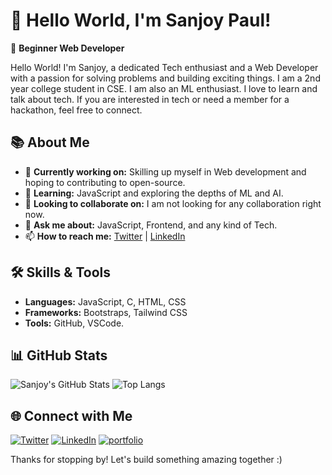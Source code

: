 # 👋 Hello World, I'm Sanjoy Paul!

🌟 **Beginner Web Developer**

Hello World! I'm Sanjoy, a dedicated Tech enthusiast and a Web Developer with a passion for solving problems and building exciting things. I am a 2nd year college student in CSE. I am also an ML enthusiast. I love to learn and talk about tech. If you are interested in tech or need a member for a hackathon, feel free to connect.
## 📚 About Me

- 🔭 **Currently working on:** Skilling up myself in Web development and hoping to contributing to open-source.
- 🌱 **Learning:** JavaScript and exploring the depths of ML and AI.
- 👯 **Looking to collaborate on:** I am not looking for any collaboration right now.
- 💬 **Ask me about:** JavaScript, Frontend, and any kind of Tech.
- 📫 **How to reach me:** [Twitter](https://x.com/SanjoyPaul0981) | [LinkedIn](https://www.linkedin.com/in/sanjoy-paul-b0053122a/)


## 🛠️ Skills & Tools

- **Languages:** JavaScript, C, HTML, CSS
- **Frameworks:** Bootstraps, Tailwind CSS
- **Tools:** GitHub, VSCode.

## 📊 GitHub Stats

![Sanjoy's GitHub Stats](https://github-readme-stats.vercel.app/api?username=SANJOY-PAUL-0981&show_icons=true&theme=tokyonight)
![Top Langs](https://github-readme-stats.vercel.app/api/top-langs/?username=SANJOY-PAUL-0981&layout=compact&theme=tokyonight)

## 🌐 Connect with Me

[![Twitter](https://img.shields.io/badge/twitter-1DA1F2?style=for-the-badge&logo=twitter&logoColor=white)](https://x.com/SanjoyPaul0981)
[![LinkedIn](https://img.shields.io/badge/linkedin-0A66C2?style=for-the-badge&logo=linkedin&logoColor=white)](https://www.linkedin.com/in/sanjoy-paul-b0053122a/)
[![portfolio](https://img.shields.io/badge/my_portfolio-000?style=for-the-badge&logo=ko-fi&logoColor=white)](https://sanjoypaul.vercel.app/)

Thanks for stopping by! Let's build something amazing together :)
